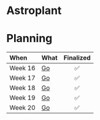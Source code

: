 # Astroplant

# Planning

| When    | What                                                                       | Finalized |
| :------ | :------------------------------------------------------------------------- | :-------: |
| Week 16 | [Go](https://github.com/mwdossantos/portfolio/blob/master/docs/week-16.md) |     ✅     |
| Week 17 | [Go](https://github.com/mwdossantos/portfolio/blob/master/docs/week-17.md) |     ✅     |
| Week 18 | [Go](https://github.com/mwdossantos/portfolio/blob/master/docs/week-18.md) |     ✅     |
| Week 19 | [Go](https://github.com/mwdossantos/portfolio/blob/master/docs/week-19.md) |     ✅     |
| Week 20 | [Go](https://github.com/mwdossantos/portfolio/blob/master/docs/week-20.md) |     ✅     |
